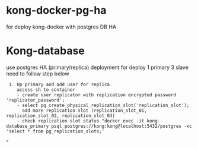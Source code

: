 # kong-docker-pg-ha
for deploy kong-docker with postgres DB HA 

# Kong-database 
  use postgres HA (primary/replica)
  deployment 
  for deploy 1 primary 3 slave need to follow step below

     1. Up primary and add user for replica 
        access sh to container 
        - create user replicator with replication encrypted password 'replicator_password';
        - select pg_create_physical_replication_slot('replication_slot');
          add more replication slot (replication_slot_01, replication_slot_02, replication_slot_03)
        - check replication slot status "docker exec -it kong-database_primary psql postgres://kong:kong@localhost:5432/postgres -xc 'select * from pg_replication_slots;'
" 

